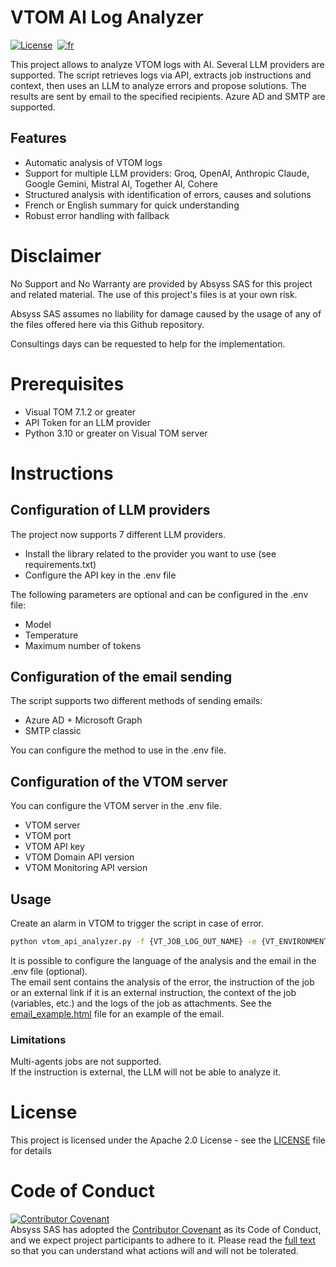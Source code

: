 # VTOM AI Log Analyzer
[![License](https://img.shields.io/badge/License-Apache_2.0-blue.svg)](LICENSE.md)&nbsp;
[![fr](https://img.shields.io/badge/lang-fr-yellow.svg)](README-fr.md)  

This project allows to analyze VTOM logs with AI. Several LLM providers are supported.
The script retrieves logs via API, extracts job instructions and context, then uses an LLM to analyze errors and propose solutions.
The results are sent by email to the specified recipients. Azure AD and SMTP are supported.

## Features

- Automatic analysis of VTOM logs
- Support for multiple LLM providers: Groq, OpenAI, Anthropic Claude, Google Gemini, Mistral AI, Together AI, Cohere
- Structured analysis with identification of errors, causes and solutions
- French or English summary for quick understanding
- Robust error handling with fallback

# Disclaimer
No Support and No Warranty are provided by Absyss SAS for this project and related material. The use of this project's files is at your own risk.

Absyss SAS assumes no liability for damage caused by the usage of any of the files offered here via this Github repository.

Consultings days can be requested to help for the implementation.

# Prerequisites

  * Visual TOM 7.1.2 or greater
  * API Token for an LLM provider
  * Python 3.10 or greater on Visual TOM server

# Instructions

## Configuration of LLM providers

The project now supports 7 different LLM providers.
  * Install the library related to the provider you want to use (see requirements.txt)
  * Configure the API key in the .env file

The following parameters are optional and can be configured in the .env file:
  * Model
  * Temperature
  * Maximum number of tokens

## Configuration of the email sending

The script supports two different methods of sending emails:
  * Azure AD + Microsoft Graph
  * SMTP classic

You can configure the method to use in the .env file.

## Configuration of the VTOM server

You can configure the VTOM server in the .env file.
  * VTOM server
  * VTOM port
  * VTOM API key
  * VTOM Domain API version
  * VTOM Monitoring API version

## Usage

Create an alarm in VTOM to trigger the script in case of error.
```bash
python vtom_api_analyzer.py -f {VT_JOB_LOG_OUT_NAME} -e {VT_ENVIRONMENT_NAME} -a {VT_APPLICATION_NAME} -j {VT_JOB_NAME} --to {VT_EMAIL_RECIPIENTS} --agent {VT_JOB_HOSTS_ERROR}
```
It is possible to configure the language of the analysis and the email in the .env file (optional).  
The email sent contains the analysis of the error, the instruction of the job or an external link if it is an external instruction, the context of the job (variables, etc.) and the logs of the job as attachments. See the [email_example.html](email_example.html) file for an example of the email.

### Limitations
Multi-agents jobs are not supported.  
If the instruction is external, the LLM will not be able to analyze it.

# License
This project is licensed under the Apache 2.0 License - see the [LICENSE](license) file for details


# Code of Conduct
[![Contributor Covenant](https://img.shields.io/badge/Contributor%20Covenant-v2.1%20adopted-ff69b4.svg)](code-of-conduct.md)  
Absyss SAS has adopted the [Contributor Covenant](CODE_OF_CONDUCT.md) as its Code of Conduct, and we expect project participants to adhere to it. Please read the [full text](CODE_OF_CONDUCT.md) so that you can understand what actions will and will not be tolerated.
